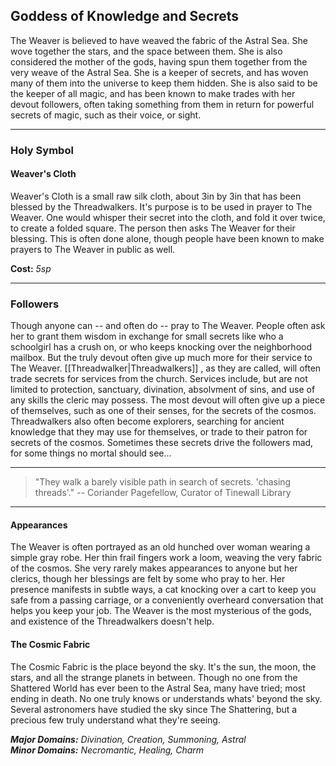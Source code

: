 ## Goddess of Knowledge and Secrets
The Weaver is believed to have weaved the fabric of the Astral Sea. She wove together the stars, and  the space between them. She is also considered the mother of the gods, having spun them together from the very weave of the Astral Sea. She is a keeper of secrets, and has woven many of them into the universe to keep them hidden. She is also said to be the keeper of all magic, and has been known to make trades with her devout followers, often taking something from them in return for powerful secrets of magic, such as their voice, or sight.

---
### Holy Symbol
#### Weaver's Cloth
Weaver's Cloth is a small raw silk cloth, about 3in by 3in that has been blessed by the Threadwalkers. It's purpose is to be used in prayer to The Weaver. One would whisper their secret into the cloth, and fold it over twice, to create a folded square. The person then asks The Weaver for their blessing. This is often done alone, though people have been known to make prayers to The Weaver in public as well.
  
**Cost:** _5sp_
***

### Followers
Though anyone can -- and often do -- pray to The Weaver. People often ask her to grant them wisdom in exchange for small secrets like who a schoolgirl has a crush on, or who keeps knocking over the neighborhood mailbox. But the truly devout often give up much more for their service to The Weaver. [[Threadwalker|Threadwalkers]] , as they are called, will often trade secrets for services from the church. Services include, but are not limited to protection, sanctuary, divination, absolvment of sins, and use of any skills the cleric may possess. The most devout will often give up a piece of themselves, such as one of their senses, for the secrets of the cosmos. Threadwalkers also often become explorers, searching for ancient knowledge that they may use for themselves, or trade to their patron for secrets of the cosmos. Sometimes these secrets drive the followers mad, for some things no mortal should see...

***
>"They walk a barely visible path in search of secrets. 'chasing threads'." 
\-- Coriander Pagefellow, Curator of Tinewall Library
***

#### Appearances
The Weaver is often portrayed as an old hunched over woman wearing a simple gray robe. Her thin frail fingers work a loom, weaving the very fabric of the cosmos. She very rarely makes appearances to anyone but her clerics, though her blessings are felt by some who pray to her. Her presence manifests in subtle ways, a cat knocking over a cart to keep you safe from a passing carriage, or a conveniently overheard conversation that helps you keep your job. The Weaver is the most mysterious of the gods, and existence of the Threadwalkers doesn't help.

#### The Cosmic Fabric
The Cosmic Fabric is the place beyond the sky. It's the sun, the moon, the stars, and all the strange planets in between. Though no one from the Shattered World has ever been to the Astral Sea, many have tried; most ending in death. No one truly knows or understands whats' beyond the sky. Several astronomers have studied the sky since The Shattering, but a precious few truly understand what they're seeing.

_**Major Domains:** Divination, Creation, Summoning, Astral_  
_**Minor Domains:** Necromantic, Healing, Charm_